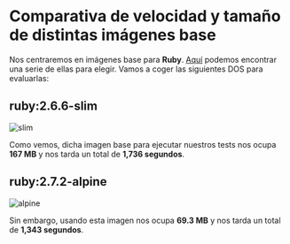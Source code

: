# Comparativa de velocidad y tamaño de distintas imágenes base


Nos centraremos en imágenes base para **Ruby**. [Aquí](https://hub.docker.com/_/ruby) podemos encontrar una serie de ellas para elegir. Vamos a coger las siguientes DOS para evaluarlas:


## ruby:2.6.6-slim


![slim](https://github.com/biilal1999/GameStore/blob/master/docs/img/slim.png)


Como vemos, dicha imagen base para ejecutar nuestros tests nos ocupa **167 MB** y nos tarda un total de **1,736 segundos**.



## ruby:2.7.2-alpine


![alpine](https://github.com/biilal1999/GameStore/blob/master/docs/img/alpine.png)


Sin embargo, usando esta imagen nos ocupa **69.3 MB** y nos tarda un total de **1,343 segundos**.
